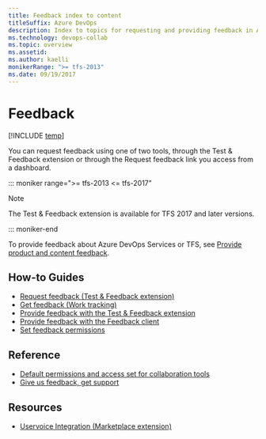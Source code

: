 ```yaml
---
title: Feedback index to content
titleSuffix: Azure DevOps
description: Index to topics for requesting and providing feedback in Azure DevOps & Team Foundation Server
ms.technology: devops-collab
ms.topic: overview
ms.assetid:
ms.author: kaelli
monikerRange: ">= tfs-2013"
ms.date: 09/19/2017
---
```


# Feedback

[!INCLUDE [temp](../../includes/version-vsts-tfs-all-versions.md)]

You can request feedback using one of two tools, through the Test & Feedback extension or through the Request feedback link you access from a dashboard.

::: moniker range=">= tfs-2013 <= tfs-2017"

> [!NOTE]  
> The Test & Feedback extension is available for TFS 2017 and later versions.

::: moniker-end

To provide feedback about Azure DevOps Services or TFS, see [Provide product and content feedback](/azure/devops/user-guide/provide-feedback?toc=/azure/devops/project/feedback/toc.json&bc=/azure/devops/project/feedback/breadcrumb/toc.json).

## How-to Guides

- [Request feedback (Test & Feedback extension)](/azure/devops/test/request-stakeholder-feedback?toc=/azure/devops/project/feedback/toc.json&bc=/azure/devops/project/feedback/breadcrumb/toc.json)
- [Get feedback (Work tracking)](get-feedback.md)
- [Provide feedback with the Test & Feedback extension](/azure/devops/test/provide-stakeholder-feedback?toc=/azure/devops/project/feedback/toc.json&bc=/azure/devops/project/feedback/breadcrumb/toc.json)
- [Provide feedback with the Feedback client](give-feedback.md)
- [Set feedback permissions](give-permissions-feedback.md)

## Reference

- [Default permissions and access set for collaboration tools](..//wiki/wiki-readme-permissions.md?toc=/azure/devops/project/feedback/toc.json&bc=/azure/devops/notifications/project/feedback/toc.json)
- [Give us feedback, get support](../../user-guide/provide-feedback.md?toc=/azure/devops/project/feedback/toc.json&bc=/azure/devops/project/feedback/breadcrumb/toc.json)

## Resources

- [Uservoice Integration (Marketplace extension)](https://marketplace.visualstudio.com/items?itemName=ms-vsts.services-uservoice)
